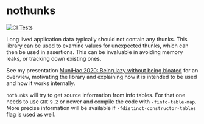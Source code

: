 # nothunks

[![CI Tests](https://github.com/input-output-hk/nothunks/actions/workflows/ci.yml/badge.svg)](https://github.com/input-output-hk/nothunks/actions/workflows/ci.yml)


Long lived application data typically should not contain any thunks. This
library can be used to examine values for unexpected thunks, which can then be
used in assertions. This can be invaluable in avoiding memory leaks, or tracking
down existing ones.

See my presentation
[MuniHac 2020: Being lazy without being bloated](https://www.youtube.com/watch?v=7t6wt7ByBWg)
for an overview, motivating the library and explaining how it is intended to be
used and how it works internally.


`nothunks` will try to get source information from info tables. For that one
needs to use `GHC` `9.2` or newer and compile the code with
`-finfo-table-map`.  More precise information will be available if
`-fdistinct-constructor-tables` flag is used as well.  
